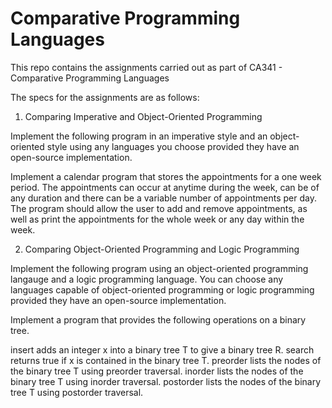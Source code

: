 # Comparative Programming Languages
This repo contains the assignments carried out as part of CA341 - Comparative Programming Languages

The specs for the assignments are as follows:

1. Comparing Imperative and Object-Oriented Programming

Implement the following program in an imperative style and an object-oriented style using any languages you choose provided they have an open-source implementation.

Implement a calendar program that stores the appointments for a one week period. The appointments can occur at anytime during the week, can be of any duration and there can be a variable number of appointments per day. The program should allow the user to add and remove appointments, as well as print the appointments for the whole week or any day within the week.

2. Comparing Object-Oriented Programming and Logic Programming

Implement the following program using an object-oriented programming langauge and a logic programming language. You can choose any languages capable of object-oriented programming or logic programming provided they have an open-source implementation.

Implement a program that provides the following operations on a binary tree.

insert adds an integer x into a binary tree T to give a binary tree R.
search returns true if x is contained in the binary tree T.
preorder lists the nodes of the binary tree T using preorder traversal.
inorder lists the nodes of the binary tree T using inorder traversal.
postorder lists the nodes of the binary tree T using postorder traversal.
